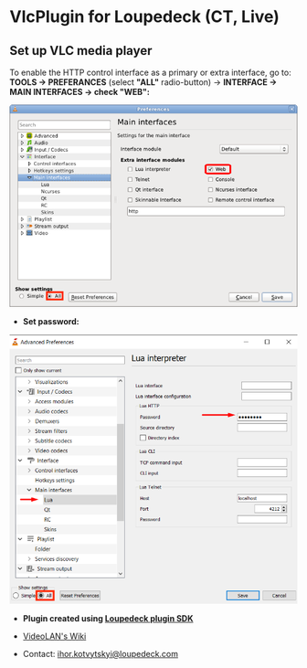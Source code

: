 # VlcPlugin for Loupedeck (CT, Live)

## Set up VLC media player
To enable the HTTP control interface as a primary or extra interface, go to: **TOOLS → PREFERANCES** (select **"ALL"** radio-button) → **INTERFACE → MAIN INTERFACES → check "WEB":**

<img src="https://github.com/Igor-Kotv/VlcPlugin/blob/master/EnableWeb.png" />

- **Set password:**

<img src="https://github.com/Igor-Kotv/VlcPlugin/blob/master/SetPasswordUpdated.png" />

- **Plugin created using <a href="https://github.com/Loupedeck/LoupedeckPluginSdk4/wiki">Loupedeck plugin SDK</a>**<br/>

- <a href="https://wiki.videolan.org/VLC_media_player/">VideoLAN's Wiki</a>

- Contact: ihor.kotvytskyi@loupedeck.com
